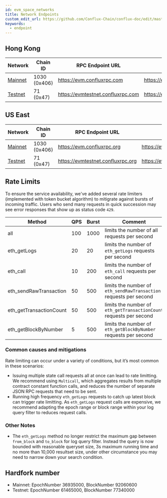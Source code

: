 ```yaml
---
id: evm_space_networks
title: Network Endpoints
custom_edit_url: https://github.com/Conflux-Chain/conflux-doc/edit/master/docs/EVM-Space/networks.md
keywords:
  - endpoint
---
```


## Hong Kong

Network  | Chain ID                | RPC Endpoint URL | Explorer 
-------- | ----------------------- | ------------ |------------ 
[Mainnet](#mainnet) | 1030 (0x406) | <https://evm.confluxrpc.com> | <https://evm.confluxscan.net> 
[Testnet](#testnet) | 71 (0x47) | <https://evmtestnet.confluxrpc.com> | <https://evmtestnet.confluxscan.net> 

## US East

Network  | Chain ID                | RPC Endpoint URL | Explorer 
-------- | ----------------------- | ------------ |------------ 
[Mainnet](#mainnet) | 1030 (0x406) | <https://evm.confluxrpc.org> | <https://evm.confluxscan.io> 
[Testnet](#testnet) | 71 (0x47) | <https://evmtestnet.confluxrpc.org> | <https://evmtestnet.confluxscan.io> 


## Rate Limits

To ensure the service availability, we've added several rate limiters (implemented with token bucket algorithm) to mitigrate against bursts of incoming traffic. Users who send many requests in quick succession may see error responses that show up as status code `429`.

| Method | QPS | Burst | Comment |
| -------- | -------- | --------| -------- |
| all | 100 | 1000 |  limits the number of all requests per second |
| eth_getLogs | 20 | 20 | limits the number of `eth_getLogs` requests per second |
| eth_call | 10 | 200 | limits the number of `eth_call` requests per second |
| eth_sendRawTransaction | 50 | 500 | limits the number of `eth_sendRawTransaction` requests per second |
| eth_getTransactionCount | 50 | 500 | limits the number of `eth_getTransactionCount` requests per second |
| eth_getBlockByNumber | 5 | 500 | limits the number of `eth_getBlockByNumber` requests per second |

### Common causes and mitigations

Rate limiting can occur under a variety of conditions, but it’s most common in these scenarios:

* Issuing multiple state call requests all at once can lead to rate limitting. We recommend using `Multicall`, which aggregates results from multiple contract constant function calls, and reduces the number of separate JSON RPC requests that need to be sent.
* Running high frequency `eth_getLogs` requests to catch up latest block can trigger rate limitting. As `eth_getLogs` request calls are expensive, we recommend adapting the epoch range or block range within your log query filter to reduces request calls.

### Other Notes

* The `eth_getLogs` method no longer restrict the maximum gap between `from_block` and `to_block` for log query filter. Instead the query is now bounded with reasonable queryset size, 3s maximum running time and no more than 10,000 resultset size, under other circumstance you may need to narrow down your search condition.

## Hardfork number

* Mainnet: EpochNumber 36935000, BlockNumber 92060600
* Testnet: EpochNumber 61465000, BlockNumber 77340000


